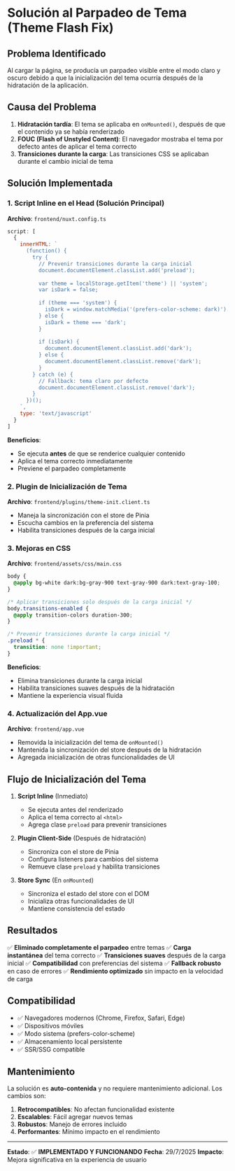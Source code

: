 # Solución al Parpadeo de Tema (Theme Flash Fix)

## Problema Identificado
Al cargar la página, se producía un parpadeo visible entre el modo claro y oscuro debido a que la inicialización del tema ocurría después de la hidratación de la aplicación.

## Causa del Problema
1. **Hidratación tardía**: El tema se aplicaba en `onMounted()`, después de que el contenido ya se había renderizado
2. **FOUC (Flash of Unstyled Content)**: El navegador mostraba el tema por defecto antes de aplicar el tema correcto
3. **Transiciones durante la carga**: Las transiciones CSS se aplicaban durante el cambio inicial de tema

## Solución Implementada

### 1. Script Inline en el Head (Solución Principal)
**Archivo**: `frontend/nuxt.config.ts`

```javascript
script: [
  {
    innerHTML: `
      (function() {
        try {
          // Prevenir transiciones durante la carga inicial
          document.documentElement.classList.add('preload');
          
          var theme = localStorage.getItem('theme') || 'system';
          var isDark = false;
          
          if (theme === 'system') {
            isDark = window.matchMedia('(prefers-color-scheme: dark)').matches;
          } else {
            isDark = theme === 'dark';
          }
          
          if (isDark) {
            document.documentElement.classList.add('dark');
          } else {
            document.documentElement.classList.remove('dark');
          }
        } catch (e) {
          // Fallback: tema claro por defecto
          document.documentElement.classList.remove('dark');
        }
      })();
    `,
    type: 'text/javascript'
  }
]
```

**Beneficios**:
- Se ejecuta **antes** de que se renderice cualquier contenido
- Aplica el tema correcto inmediatamente
- Previene el parpadeo completamente

### 2. Plugin de Inicialización de Tema
**Archivo**: `frontend/plugins/theme-init.client.ts`

- Maneja la sincronización con el store de Pinia
- Escucha cambios en la preferencia del sistema
- Habilita transiciones después de la carga inicial

### 3. Mejoras en CSS
**Archivo**: `frontend/assets/css/main.css`

```css
body {
  @apply bg-white dark:bg-gray-900 text-gray-900 dark:text-gray-100;
}

/* Aplicar transiciones solo después de la carga inicial */
body.transitions-enabled {
  @apply transition-colors duration-300;
}

/* Prevenir transiciones durante la carga inicial */
.preload * {
  transition: none !important;
}
```

**Beneficios**:
- Elimina transiciones durante la carga inicial
- Habilita transiciones suaves después de la hidratación
- Mantiene la experiencia visual fluida

### 4. Actualización del App.vue
**Archivo**: `frontend/app.vue`

- Removida la inicialización del tema de `onMounted()`
- Mantenida la sincronización del store después de la hidratación
- Agregada inicialización de otras funcionalidades de UI

## Flujo de Inicialización del Tema

1. **Script Inline** (Inmediato)
   - Se ejecuta antes del renderizado
   - Aplica el tema correcto al `<html>`
   - Agrega clase `preload` para prevenir transiciones

2. **Plugin Client-Side** (Después de hidratación)
   - Sincroniza con el store de Pinia
   - Configura listeners para cambios del sistema
   - Remueve clase `preload` y habilita transiciones

3. **Store Sync** (En `onMounted`)
   - Sincroniza el estado del store con el DOM
   - Inicializa otras funcionalidades de UI
   - Mantiene consistencia del estado

## Resultados

✅ **Eliminado completamente el parpadeo** entre temas
✅ **Carga instantánea** del tema correcto
✅ **Transiciones suaves** después de la carga inicial
✅ **Compatibilidad** con preferencias del sistema
✅ **Fallback robusto** en caso de errores
✅ **Rendimiento optimizado** sin impacto en la velocidad de carga

## Compatibilidad

- ✅ Navegadores modernos (Chrome, Firefox, Safari, Edge)
- ✅ Dispositivos móviles
- ✅ Modo sistema (prefers-color-scheme)
- ✅ Almacenamiento local persistente
- ✅ SSR/SSG compatible

## Mantenimiento

La solución es **auto-contenida** y no requiere mantenimiento adicional. Los cambios son:

1. **Retrocompatibles**: No afectan funcionalidad existente
2. **Escalables**: Fácil agregar nuevos temas
3. **Robustos**: Manejo de errores incluido
4. **Performantes**: Mínimo impacto en el rendimiento

---

**Estado**: ✅ **IMPLEMENTADO Y FUNCIONANDO**
**Fecha**: 29/7/2025
**Impacto**: Mejora significativa en la experiencia de usuario